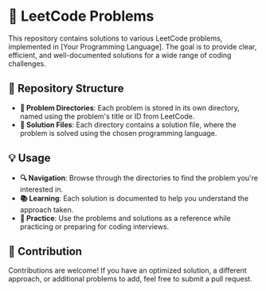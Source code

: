 # 🚀 LeetCode Problems

This repository contains solutions to various LeetCode problems, implemented in [Your Programming Language]. The goal is to provide clear, efficient, and well-documented solutions for a wide range of coding challenges.

## 📂 Repository Structure

- **📁 Problem Directories**: Each problem is stored in its own directory, named using the problem's title or ID from LeetCode.
- **📝 Solution Files**: Each directory contains a solution file, where the problem is solved using the chosen programming language.

## 💡 Usage

- **🔍 Navigation**: Browse through the directories to find the problem you're interested in.
- **📚 Learning**: Each solution is documented to help you understand the approach taken.
- **💪 Practice**: Use the problems and solutions as a reference while practicing or preparing for coding interviews.

## 🤝 Contribution

Contributions are welcome! If you have an optimized solution, a different approach, or additional problems to add, feel free to submit a pull request.

